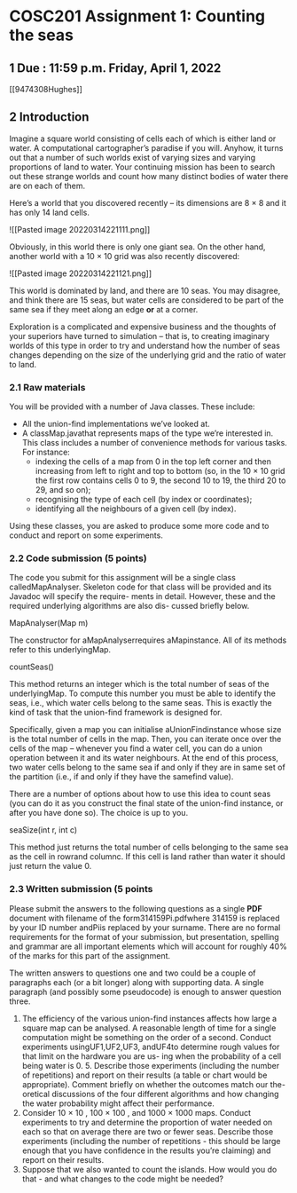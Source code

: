 # COSC201 Assignment 1: Counting the seas

## 1 Due : 11:59 p.m. Friday, April 1, 2022
[[9474308Hughes]]
## 2 Introduction

Imagine a square world consisting of cells each of which is either land or water. A
computational cartographer’s paradise if you will. Anyhow, it turns out that a number
of such worlds exist of varying sizes and varying proportions of land to water. Your
continuing mission has been to search out these strange worlds and count how many
distinct bodies of water there are on each of them.

Here’s a world that you discovered recently – its dimensions are 8 × 8 and it has only
14 land cells.

![[Pasted image 20220314221111.png]]

Obviously, in this world there is only one giant sea. On the other hand, another world
with a 10 × 10 grid was also recently discovered:

![[Pasted image 20220314221121.png]]

This world is dominated by land, and there are 10 seas. You may disagree, and think
there are 15 seas, but water cells are considered to be part of the same sea if they meet
along an edge **or** at a corner.

Exploration is a complicated and expensive business and the thoughts of your superiors
have turned to simulation – that is, to creating imaginary worlds of this type in order
to try and understand how the number of seas changes depending on the size of the
underlying grid and the ratio of water to land.

### 2.1 Raw materials

You will be provided with a number of Java classes. These include:

- All the union-find implementations we’ve looked at.
- A classMap.javathat represents maps of the type we’re interested in. This class includes a number of convenience methods for various tasks. For instance:
   - indexing the cells of a map from 0 in the top left corner and then increasing from left to right and top to bottom (so, in the 10 × 10 grid the first row contains cells 0 to 9, the second 10 to 19, the third 20 to 29, and so on);
	- recognising the type of each cell (by index or coordinates);
	- identifying all the neighbours of a given cell (by index).

Using these classes, you are asked to produce some more code and to conduct and
report on some experiments.


### 2.2 Code submission (5 points)

The code you submit for this assignment will be a single class calledMapAnalyser.
Skeleton code for that class will be provided and its Javadoc will specify the require-
ments in detail. However, these and the required underlying algorithms are also dis-
cussed briefly below.

MapAnalyser(Map m)

The constructor for aMapAnalyserrequires aMapinstance. All of its methods refer to
this underlyingMap.

countSeas()

This method returns an integer which is the total number of seas of the underlyingMap.
To compute this number you must be able to identify the seas, i.e., which water cells
belong to the same seas. This is exactly the kind of task that the union-find framework
is designed for.

Specifically, given a map you can initialise aUnionFindinstance whose size is the
total number of cells in the map. Then, you can iterate once over the cells of the map –
whenever you find a water cell, you can do a union operation between it and its water
neighbours. At the end of this process, two water cells belong to the same sea if and
only if they are in same set of the partition (i.e., if and only if they have the samefind
value).

There are a number of options about how to use this idea to count seas (you can do it
as you construct the final state of the union-find instance, or after you have done so).
The choice is up to you.

seaSize(int r, int c)

This method just returns the total number of cells belonging to the same sea as the cell
in rowrand columnc. If this cell is land rather than water it should just return the
value 0.

### 2.3 Written submission (5 points

Please submit the answers to the following questions as a single **PDF** document with
filename of the form314159Pi.pdfwhere 314159 is replaced by your ID number
andPiis replaced by your surname. There are no formal requirements for the format
of your submission, but presentation, spelling and grammar are all important elements
which will account for roughly 40% of the marks for this part of the assignment.

The written answers to questions one and two could be a couple of paragraphs each
(or a bit longer) along with supporting data. A single paragraph (and possibly some
pseudocode) is enough to answer question three.

1. The efficiency of the various union-find instances affects how large a square map
    can be analysed. A reasonable length of time for a single computation might be
    something on the order of a second. Conduct experiments usingUF1,UF2,UF3,
    andUF4to determine rough values for that limit on the hardware you are us-
    ing when the probability of a cell being water is 0. 5. Describe those experiments
    (including the number of repetitions) and report on their results (a table or chart
    would be appropriate). Comment briefly on whether the outcomes match our the-
    oretical discussions of the four different algorithms and how changing the water
    probability might affect their performance.
2. Consider 10 × 10 , 100 × 100 , and 1000 × 1000 maps. Conduct experiments to
    try and determine the proportion of water needed on each so that on average
    there are two or fewer seas. Describe those experiments (including the number of
    repetitions - this should be large enough that you have confidence in the results
    you’re claiming) and report on their results.
3. Suppose that we also wanted to count the islands. How would you do that - and
    what changes to the code might be needed?


